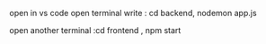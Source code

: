 open in vs code
open terminal write : cd backend,
                      nodemon app.js

open another terminal :cd frontend ,
                      npm start

